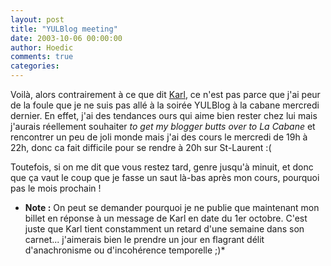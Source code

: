 ```yaml
---
layout: post
title: "YULBlog meeting"
date: 2003-10-06 00:00:00
author: Hoedic
comments: true
categories: 
---
```



Voilà, alors contrairement à ce que dit <a title="YULBLog @ La grange" href="http://www.la-grange.net/2003/10/01.html#yulblog">Karl</a>, ce n'est pas parce que j'ai peur de la foule que je ne suis pas allé à la soirée YULBlog à la cabane mercredi dernier. En effet, j'ai des tendances ours qui aime bien rester chez lui mais j'aurais réellement souhaiter *to get my blogger butts over to La Cabane* et rencontrer un peu de joli monde mais j'ai des cours le mercredi de 19h à 22h, donc ca fait difficile pour se rendre à 20h sur St-Laurent :(

Toutefois, si on me dit que vous restez tard, genre jusqu'à minuit, et donc que ça vaut le coup que je fasse un saut là-bas après mon cours, pourquoi pas le mois prochain !

* **Note :** On peut se demander pourquoi je ne publie que maintenant mon billet en réponse à un message de Karl en date du 1er octobre. C'est juste que Karl tient constamment un retard d'une semaine dans son carnet... j'aimerais bien le prendre un jour en flagrant délit d'anachronisme ou d'incohérence temporelle ;)*